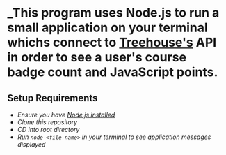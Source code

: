 # _This program uses Node.js to run a small application on your terminal whichs connect to [Treehouse's](https://teamtreehouse.com/) API in order to see a user's course badge count and JavaScript points. 

## Setup Requirements

* _Ensure you have [Node.js installed](https://nodejs.org/en/download/)_
* _Clone this repository_
* _CD into root directory_
* _Run `node <file name>` in your terminal to see application messages displayed_